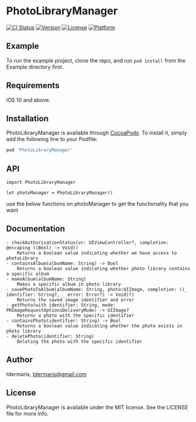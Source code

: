 # PhotoLibraryManager

[![CI Status](https://img.shields.io/travis/tdermaris/PhotoLibraryManager.svg?style=flat)](https://travis-ci.org/tdermaris/PhotoLibraryManager)
[![Version](https://img.shields.io/cocoapods/v/PhotoLibraryManager.svg?style=flat)](https://cocoapods.org/pods/PhotoLibraryManager)
[![License](https://img.shields.io/cocoapods/l/PhotoLibraryManager.svg?style=flat)](https://cocoapods.org/pods/PhotoLibraryManager)
[![Platform](https://img.shields.io/cocoapods/p/PhotoLibraryManager.svg?style=flat)](https://cocoapods.org/pods/PhotoLibraryManager)

## Example

To run the example project, clone the repo, and run `pod install` from the Example directory first.

## Requirements

iOS 10 and above.

## Installation

PhotoLibraryManager is available through [CocoaPods](https://cocoapods.org). To install
it, simply add the following line to your Podfile:

```ruby
pod 'PhotoLibraryManager'
```

## API
    import PhotoLibraryManager

    let photoManager = PhotoLibraryManager()

use the below functions on photoManager to get the functionality that you want

## Documentation

    - checkAuthorisationStatus(vc: UIViewController?, completion: @escaping ((Bool) -> Void))
        Returns a boolean value indicating whether we have access to photoLibrary 
    - containsAlbum(albumName: String) -> Bool
        Returns a boolean value indicating whether photo library contains a specific album 
    - makeAlbum(albumName: String)
        Makes a specific album in photo library
    - savePhotoToAlbum(albumName: String, photo:UIImage, completion: ((_ identifier: String?, _ error: Error?) -> Void)?)
        Returns the saved image identifier and error
    - getPhoto(with identifier: String, mode: PHImageRequestOptionsDeliveryMode) -> UIImage?
        Returns a photo with the specific identifier
    - containsPhoto(identifier: String) -> Bool
        Returns a boolean value indicating whether the photo exists in photo library
    - deletePhoto(identifier: String)
        Deleting the photo with the specific identifier
        

## Author

tdermaris, tdermaris@gmail.com

## License

PhotoLibraryManager is available under the MIT license. See the LICENSE file for more info.
